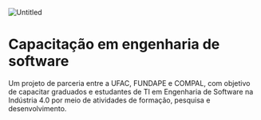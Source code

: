 ![Untitled](https://user-images.githubusercontent.com/123272343/229500757-196875ed-4860-4b06-a3ac-1303a24c3b3e.png)
# Capacitação em engenharia de software
Um projeto de parceria entre a UFAC, FUNDAPE e COMPAL, com objetivo de capacitar graduados e estudantes de TI em Engenharia de Software na Indústria 4.0 por meio de atividades de formação, pesquisa e desenvolvimento.
